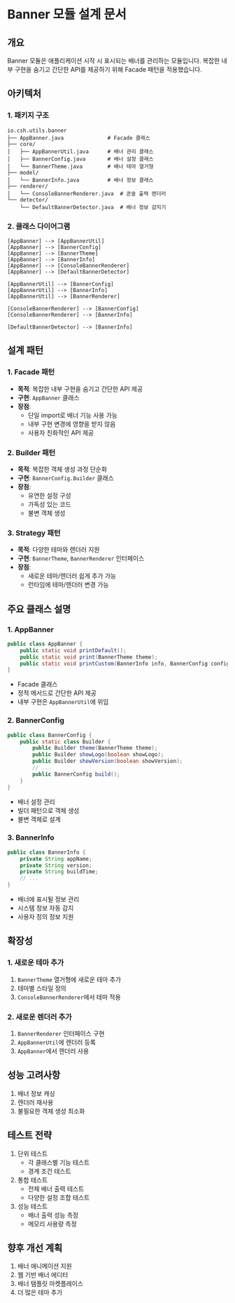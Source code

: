 # Banner 모듈 설계 문서

## 개요
Banner 모듈은 애플리케이션 시작 시 표시되는 배너를 관리하는 모듈입니다. 복잡한 내부 구현을 숨기고 간단한 API를 제공하기 위해 Facade 패턴을 적용했습니다.

## 아키텍처

### 1. 패키지 구조
```
io.csh.utils.banner
├── AppBanner.java              # Facade 클래스
├── core/
│   ├── AppBannerUtil.java      # 배너 관리 클래스
│   ├── BannerConfig.java       # 배너 설정 클래스
│   └── BannerTheme.java        # 배너 테마 열거형
├── model/
│   └── BannerInfo.java         # 배너 정보 클래스
├── renderer/
│   └── ConsoleBannerRenderer.java  # 콘솔 출력 렌더러
└── detector/
    └── DefaultBannerDetector.java  # 배너 정보 감지기
```

### 2. 클래스 다이어그램
```
[AppBanner] --> [AppBannerUtil]
[AppBanner] --> [BannerConfig]
[AppBanner] --> [BannerTheme]
[AppBanner] --> [BannerInfo]
[AppBanner] --> [ConsoleBannerRenderer]
[AppBanner] --> [DefaultBannerDetector]

[AppBannerUtil] --> [BannerConfig]
[AppBannerUtil] --> [BannerInfo]
[AppBannerUtil] --> [BannerRenderer]

[ConsoleBannerRenderer] --> [BannerConfig]
[ConsoleBannerRenderer] --> [BannerInfo]

[DefaultBannerDetector] --> [BannerInfo]
```

## 설계 패턴

### 1. Facade 패턴
- **목적**: 복잡한 내부 구현을 숨기고 간단한 API 제공
- **구현**: `AppBanner` 클래스
- **장점**:
  - 단일 import로 배너 기능 사용 가능
  - 내부 구현 변경에 영향을 받지 않음
  - 사용자 친화적인 API 제공

### 2. Builder 패턴
- **목적**: 복잡한 객체 생성 과정 단순화
- **구현**: `BannerConfig.Builder` 클래스
- **장점**:
  - 유연한 설정 구성
  - 가독성 있는 코드
  - 불변 객체 생성

### 3. Strategy 패턴
- **목적**: 다양한 테마와 렌더러 지원
- **구현**: `BannerTheme`, `BannerRenderer` 인터페이스
- **장점**:
  - 새로운 테마/렌더러 쉽게 추가 가능
  - 런타임에 테마/렌더러 변경 가능

## 주요 클래스 설명

### 1. AppBanner
```java
public class AppBanner {
    public static void printDefault();
    public static void print(BannerTheme theme);
    public static void printCustom(BannerInfo info, BannerConfig config);
}
```
- Facade 클래스
- 정적 메서드로 간단한 API 제공
- 내부 구현은 `AppBannerUtil`에 위임

### 2. BannerConfig
```java
public class BannerConfig {
    public static class Builder {
        public Builder theme(BannerTheme theme);
        public Builder showLogo(boolean showLogo);
        public Builder showVersion(boolean showVersion);
        // ...
        public BannerConfig build();
    }
}
```
- 배너 설정 관리
- 빌더 패턴으로 객체 생성
- 불변 객체로 설계

### 3. BannerInfo
```java
public class BannerInfo {
    private String appName;
    private String version;
    private String buildTime;
    // ...
}
```
- 배너에 표시될 정보 관리
- 시스템 정보 자동 감지
- 사용자 정의 정보 지원

## 확장성

### 1. 새로운 테마 추가
1. `BannerTheme` 열거형에 새로운 테마 추가
2. 테마별 스타일 정의
3. `ConsoleBannerRenderer`에서 테마 적용

### 2. 새로운 렌더러 추가
1. `BannerRenderer` 인터페이스 구현
2. `AppBannerUtil`에 렌더러 등록
3. `AppBanner`에서 렌더러 사용

## 성능 고려사항
1. 배너 정보 캐싱
2. 렌더러 재사용
3. 불필요한 객체 생성 최소화

## 테스트 전략
1. 단위 테스트
   - 각 클래스별 기능 테스트
   - 경계 조건 테스트
2. 통합 테스트
   - 전체 배너 출력 테스트
   - 다양한 설정 조합 테스트
3. 성능 테스트
   - 배너 출력 성능 측정
   - 메모리 사용량 측정

## 향후 개선 계획
1. 배너 애니메이션 지원
2. 웹 기반 배너 에디터
3. 배너 템플릿 마켓플레이스
4. 더 많은 테마 추가 